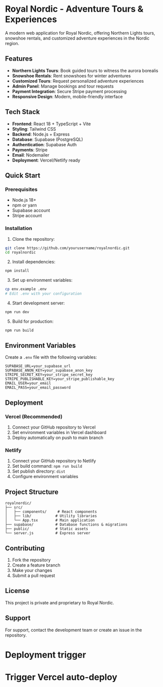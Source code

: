 # Royal Nordic - Adventure Tours & Experiences

A modern web application for Royal Nordic, offering Northern Lights tours, snowshoe rentals, and customized adventure experiences in the Nordic region.

## Features

- **Northern Lights Tours**: Book guided tours to witness the aurora borealis
- **Snowshoe Rentals**: Rent snowshoes for winter adventures
- **Customized Tours**: Request personalized adventure experiences
- **Admin Panel**: Manage bookings and tour requests
- **Payment Integration**: Secure Stripe payment processing
- **Responsive Design**: Modern, mobile-friendly interface

## Tech Stack

- **Frontend**: React 18 + TypeScript + Vite
- **Styling**: Tailwind CSS
- **Backend**: Node.js + Express
- **Database**: Supabase (PostgreSQL)
- **Authentication**: Supabase Auth
- **Payments**: Stripe
- **Email**: Nodemailer
- **Deployment**: Vercel/Netlify ready

## Quick Start

### Prerequisites
- Node.js 18+ 
- npm or yarn
- Supabase account
- Stripe account

### Installation

1. Clone the repository:
```bash
git clone https://github.com/yourusername/royalnordic.git
cd royalnordic
```

2. Install dependencies:
```bash
npm install
```

3. Set up environment variables:
```bash
cp env.example .env
# Edit .env with your configuration
```

4. Start development server:
```bash
npm run dev
```

5. Build for production:
```bash
npm run build
```

## Environment Variables

Create a `.env` file with the following variables:

```env
SUPABASE_URL=your_supabase_url
SUPABASE_ANON_KEY=your_supabase_anon_key
STRIPE_SECRET_KEY=your_stripe_secret_key
STRIPE_PUBLISHABLE_KEY=your_stripe_publishable_key
EMAIL_USER=your_email
EMAIL_PASS=your_email_password
```

## Deployment

### Vercel (Recommended)
1. Connect your GitHub repository to Vercel
2. Set environment variables in Vercel dashboard
3. Deploy automatically on push to main branch

### Netlify
1. Connect your GitHub repository to Netlify
2. Set build command: `npm run build`
3. Set publish directory: `dist`
4. Configure environment variables

## Project Structure

```
royalnordic/
├── src/
│   ├── components/     # React components
│   ├── lib/           # Utility libraries
│   └── App.tsx        # Main application
├── supabase/          # Database functions & migrations
├── public/            # Static assets
└── server.js          # Express server
```

## Contributing

1. Fork the repository
2. Create a feature branch
3. Make your changes
4. Submit a pull request

## License

This project is private and proprietary to Royal Nordic.

## Support

For support, contact the development team or create an issue in the repository.
# Deployment trigger
# Trigger Vercel auto-deploy
